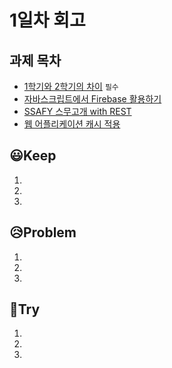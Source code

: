 # 1일차 회고

## 과제 목차 
- [1학기와 2학기의 차이](SSAFY기본/1학기와-2학기의-차이) `필수`
- [자바스크립트에서 Firebase 활용하기](Infra/자바스크립트에서-Firebase-활용하기)
- [SSAFY 스무고개 with REST](네트워크/SSAFY-스무고개-with-REST)
- [웹 어플리케이션 캐시 적용](최적화/웹-어플리케이션-캐시-적용)

## 😃Keep
1. 
2. 
3. 

## 😥Problem
1. 
2. 
3. 

## 💪Try
1. 
2. 
3. 
